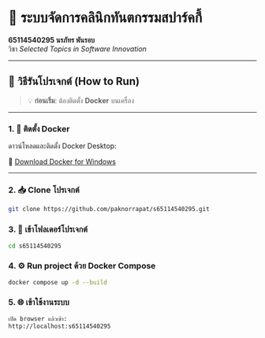 # 🦷 ระบบจัดการคลินิกทันตกรรมสปาร์คกี้

**65114540295 นรภัทร พันรอบ**  
วิชา *Selected Topics in Software Innovation*

---

## 🚀 วิธีรันโปรเจกต์ (How to Run)

> 💡 **ก่อนเริ่ม**: ต้องติดตั้ง **Docker** บนเครื่อง

---

### 1. 🐳 ติดตั้ง Docker

ดาวน์โหลดและติดตั้ง Docker Desktop:

🔗 [Download Docker for Windows](https://docs.docker.com/desktop/setup/install/windows-install/)

---

### 2. 📥 Clone โปรเจกต์
```bash
git clone https://github.com/paknorrapat/s65114540295.git
```
### 3. 📁 เข้าโฟลเดอร์โปรเจกต์
```bash
cd s65114540295
```
### 4. ⚙️ Run project ด้วย Docker Compose
```bash
docker compose up -d --build  
```
### 5. 🌐 เข้าใช้งานระบบ
```bash
เปิด browser แล้วเข้า:
http://localhost:s65114540295
```
